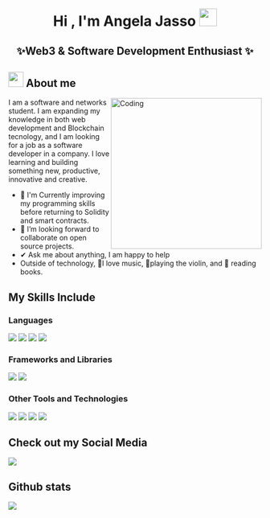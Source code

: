<h1 align="center"><b>Hi , I'm Angela Jasso </b><img src="https://media.giphy.com/media/hvRJCLFzcasrR4ia7z/giphy.gif" width="35"></h1>

<h2 align="center"><b>✨Web3 & Software Development Enthusiast ✨</b></h2>

<h2><img src="https://media.giphy.com/media/ObNTw8Uzwy6KQ/giphy.gif" width="30px">&nbsp;<b>About me</b></h2>

<img align="right" alt="Coding" width="300" src="https://cdn.dribbble.com/users/1277312/screenshots/14733298/media/39b1045e593737587dd60e42c8422d1f.gif" >

<p>
I am a software and networks student. I am expanding my knowledge in both web development and Blockchain tecnology, and I am looking for a job as a software developer in a company. I love learning and building something new, productive, innovative and creative.
</p>

<ul>
    <li>🌱 I'm Currently improving my programming skills before returning to Solidity and smart contracts.</li>
    <li>👯 I’m looking forward to collaborate on open source projects.</li>
    <li>✔ Ask me about anything, I am happy to help</li>
    <li>Outside of technology, 💜I love music, 🎻playing the violin, and 📖 reading books.</li>
</ul>

<h2><b>My Skills Include</b></h2>

<h3> Languages </h3>
<span> 
  <img src="https://img.shields.io/badge/HTML5-E34F26?style=for-the-badge&logo=html5&logoColor=white">
  <img src="https://img.shields.io/badge/CSS3-1572B6?style=for-the-badge&logo=css3&logoColor=white">
  <img src="https://img.shields.io/badge/JavaScript-F7DF1E?style=for-the-badge&logo=javascript&logoColor=black">
  <img src="https://img.shields.io/badge/python-3670A0?style=for-the-badge&logo=python&logoColor=ffdd54">
</span>

<h3> Frameworks and Libraries </h3>
<span> 
  <img src= "https://img.shields.io/badge/SASS-hotpink.svg?style=for-the-badge&logo=SASS&logoColor=white">
  <img src="https://img.shields.io/badge/astro-%232C2052.svg?style=for-the-badge&logo=astro&logoColor=white">
</span>

<h3> Other Tools and Technologies </h3>
<span>
  <img src="https://img.shields.io/badge/Git-F05032?style=for-the-badge&logo=git&logoColor=white">
  <img src="https://img.shields.io/badge/Visual%20Studio%20Code-0078d7.svg?style=for-the-badge&logo=visual-studio-code&logoColor=white">   
  <img src="https://img.shields.io/badge/figma-%23F24E1E.svg?style=for-the-badge&logo=figma&logoColor=white">
  <img src="https://img.shields.io/badge/Ubuntu-E95420?style=for-the-badge&logo=ubuntu&logoColor=white">
</span>

<h2><b>Check out my Social Media</b></h2>

<a href= "https://www.linkedin.com/in/angelajasso/">
    <img src="https://img.shields.io/badge/linkedin-%230077B5.svg?style=for-the-badge&logo=linkedin&logoColor=white">
</a>

<h2><b>Github stats</b></h2> 

[![](https://github-readme-stats.vercel.app/api?username=angelajasso&show_icons=true&theme=tokyonight&hide_border=true&locale=en)](https://github.com/angelajasso)
